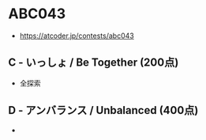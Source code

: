 # ABC043
* https://atcoder.jp/contests/abc043


## C - いっしょ / Be Together (200点)
* 全探索


## D - アンバランス / Unbalanced (400点)
* 
